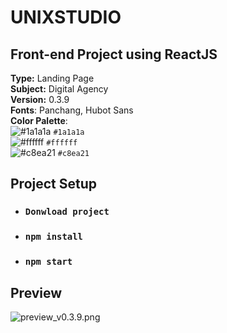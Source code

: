 # UNIXSTUDIO

## Front-end Project using ReactJS

**Type:** Landing Page \
**Subject:** Digital Agency \
**Version:** 0.3.9 \
**Fonts**: Panchang, Hubot Sans \
**Color Palette**:\
![#1a1a1a](https://placehold.co/15x15/1a1a1a/1a1a1a.png) `#1a1a1a`\
![#ffffff](https://placehold.co/15x15/ffffff/ffffff.png) `#ffffff`\
![#c8ea21](https://placehold.co/15x15/c8ea21/c8ea21.png) `#c8ea21`


## Project Setup

* ### `Donwload project`
* ### `npm install`
* ### `npm start`

## Preview

![preview_v0.3.9.png](src/preview_v0.3.9.png)